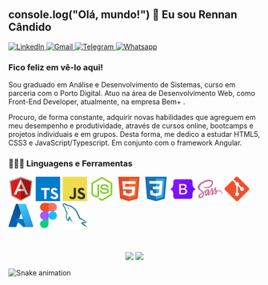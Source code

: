 ## console.log("Olá, mundo!") :wave: Eu sou Rennan Cândido

<a href="https://www.linkedin.com/in/rennan-candido1" alt="Linkedin">
  <img alt="LinkedIn" src="https://img.shields.io/badge/linkedin%20-%230077B5.svg?&style=for-the-badge&logo=linkedin&logoColor=white"/>
</a>
<a href="mailto:rennan_sbarros@hotmail.com" alt="Gmail">
  <img alt="Gmail" src="https://img.shields.io/badge/Gmail-D14836?style=for-the-badge&logo=gmail&logoColor=white"/>
</a>
<a href="https://t.me/Rennancandido1" alt="Telegram">
  <img alt="Telegram" src="https://img.shields.io/badge/telegram-white?style=for-the-badge&logo=telegram&logoColor=4A95D6"/>
</a>
<a href="https://api.whatsapp.com/send?phone=5581993880394&text=Ol%C3%A1%2C%20Rennan.%20Te%20encontrei%20no%20Github" alt="Whatsapp">
  <img alt="Whatsapp" src="https://img.shields.io/badge/whatsapp-2BAF1E?style=for-the-badge&logo=whatsapp&logoColor=white"/>
</a>

###  Fico feliz em vê-lo aqui!

Sou graduado em Análise e Desenvolvimento de Sistemas, curso em parceria com o Porto Digital. Atuo na área de Desenvolvimento Web, como Front-End Developer, atualmente, na empresa Bem+ . 

Procuro, de forma constante, adquirir novas habilidades que agreguem em meu desempenho e produtividade, através de cursos online, bootcamps e projetos individuais e em grupos. Desta forma, me dedico a estudar HTML5, CSS3 e JavaScript/Typescript. Em conjunto com o framework Angular. 

<h3>👨🏻‍💻 Linguagens e Ferramentas</h3>

<p>
  <img alt="Angular" src="https://github.com/devicons/devicon/blob/master/icons/angularjs/angularjs-original.svg" width="50" title="Angular"/>
  <img alt="TypeScript" src="https://github.com/devicons/devicon/blob/master/icons/typescript/typescript-original.svg" width="50" title="TypeScript"/>
  <img alt="JavaScript" src="https://github.com/devicons/devicon/blob/master/icons/javascript/javascript-original.svg" width="50" title="JavaScript"/>
  <img alt="Node" src="https://github.com/devicons/devicon/blob/master/icons/nodejs/nodejs-original.svg" width="50" title="Node"/>
  <img alt="HTML5" src="https://github.com/devicons/devicon/blob/master/icons/html5/html5-original.svg" width="50" title="HTML5"/>
  <img alt="CSS3" src="https://github.com/devicons/devicon/blob/master/icons/css3/css3-original.svg" width="50" title="CSS3"/>

  <img alt="Bootstrap" src="https://github.com/devicons/devicon/blob/master/icons/bootstrap/bootstrap-original.svg" width="50" title="Bootstrap"/>
  <img alt="SASS" src="https://github.com/devicons/devicon/blob/master/icons/sass/sass-original.svg" width="50" title="SASS"/>
  <img alt="Git" src="https://github.com/devicons/devicon/blob/master/icons/git/git-original.svg" width="50" title="Git"/>
  <img alt="azure" src="https://github.com/devicons/devicon/blob/master/icons/azure/azure-original.svg" width="50" title="Azure"/>
  <img alt="Figma" src="https://github.com/devicons/devicon/blob/master/icons/figma/figma-original.svg" width="50" title="Figma"/>
  <img alt="mysql" src="https://github.com/devicons/devicon/blob/master/icons/mysql/mysql-original.svg" width="50" title="Mysql"/>
</p>

<p>&nbsp;</p>

<p align = "center">
  
  <img height="180em" src="https://github-readme-stats.vercel.app/api?username=Rennan-sbarros&hide=java,python,shell&show_icons=true&theme=dracula&include_all_commits=true&count_private=true"/>
  <img height="180em" src="https://github-readme-stats.vercel.app/api/top-langs/?username=Rennan-sbarros&hide=java,python,shell&layout=compact&langs_count=7&theme=dracula"/>
</p>

![Snake animation](https://github.com/rennan-sbarros/rennan-sbarros/blob/output/github-contribution-grid-snake.svg)
